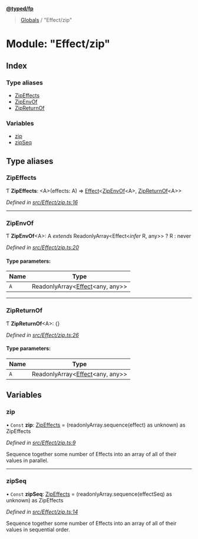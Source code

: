 **[@typed/fp](../README.md)**

> [Globals](../globals.md) / "Effect/zip"

# Module: "Effect/zip"

## Index

### Type aliases

* [ZipEffects](_effect_zip_.md#zipeffects)
* [ZipEnvOf](_effect_zip_.md#zipenvof)
* [ZipReturnOf](_effect_zip_.md#zipreturnof)

### Variables

* [zip](_effect_zip_.md#zip)
* [zipSeq](_effect_zip_.md#zipseq)

## Type aliases

### ZipEffects

Ƭ  **ZipEffects**: \<A>(effects: A) => [Effect](_effect_effect_.effect.md)\<[ZipEnvOf](_effect_zip_.md#zipenvof)\<A>, [ZipReturnOf](_effect_zip_.md#zipreturnof)\<A>>

*Defined in [src/Effect/zip.ts:16](https://github.com/TylorS/typed-fp/blob/f129829/src/Effect/zip.ts#L16)*

___

### ZipEnvOf

Ƭ  **ZipEnvOf**\<A>: A *extends* ReadonlyArray\<Effect\<*infer* R, any>> ? R : never

*Defined in [src/Effect/zip.ts:20](https://github.com/TylorS/typed-fp/blob/f129829/src/Effect/zip.ts#L20)*

#### Type parameters:

Name | Type |
------ | ------ |
`A` | ReadonlyArray\<[Effect](_effect_effect_.effect.md)\<any, any>> |

___

### ZipReturnOf

Ƭ  **ZipReturnOf**\<A>: {}

*Defined in [src/Effect/zip.ts:26](https://github.com/TylorS/typed-fp/blob/f129829/src/Effect/zip.ts#L26)*

#### Type parameters:

Name | Type |
------ | ------ |
`A` | ReadonlyArray\<[Effect](_effect_effect_.effect.md)\<any, any>> |

## Variables

### zip

• `Const` **zip**: [ZipEffects](_effect_zip_.md#zipeffects) = (readonlyArray.sequence(effect) as unknown) as ZipEffects

*Defined in [src/Effect/zip.ts:9](https://github.com/TylorS/typed-fp/blob/f129829/src/Effect/zip.ts#L9)*

Sequence together some number of Effects into an array of all of their values in parallel.

___

### zipSeq

• `Const` **zipSeq**: [ZipEffects](_effect_zip_.md#zipeffects) = (readonlyArray.sequence(effectSeq) as unknown) as ZipEffects

*Defined in [src/Effect/zip.ts:14](https://github.com/TylorS/typed-fp/blob/f129829/src/Effect/zip.ts#L14)*

Sequence together some number of Effects into an array of all of their values in sequential order.
